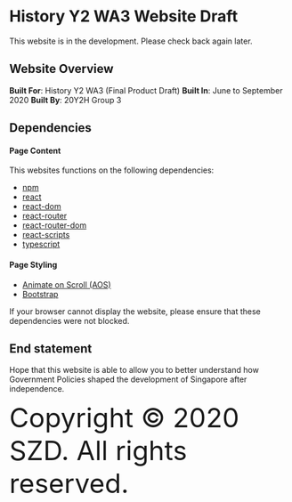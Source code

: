 # History Y2 WA3 Website Draft  

This website is in the development. Please check back again later.

## Website Overview  
**Built For**: History Y2 WA3 (Final Product Draft)
**Built In**: June to September 2020
**Built By**: 20Y2H Group 3

## Dependencies
#### Page Content
This websites functions on the following dependencies:
+ [npm](https://nodejs.org/en/)
+ [react](https://reactjs.org/)
+ [react-dom](https://reactjs.org/docs/react-dom.html)
+ [react-router](https://reacttraining.com/react-router/)
+ [react-router-dom](https://www.npmjs.com/package/react-router-dom)
+ [react-scripts](https://www.npmjs.com/package/react-scripts)
+ [typescript](https://www.typescriptlang.org/)
#### Page Styling
+ [Animate on Scroll (AOS)](https://github.com/michalsnik/aos)
+ [Bootstrap](https://getbootstrap.com/)

If your browser cannot display the website, please ensure that these dependencies were not blocked.

## End statement
Hope that this website is able to allow you to better understand how Government Policies shaped the development of Singapore after independence.

<font size="10">Copyright &copy; 2020 SZD. All rights reserved.</font>